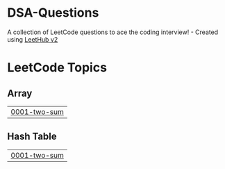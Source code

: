 # DSA-Questions
A collection of LeetCode questions to ace the coding interview! - Created using [LeetHub v2](https://github.com/arunbhardwaj/LeetHub-2.0)

<!---LeetCode Topics Start-->
# LeetCode Topics
## Array
|  |
| ------- |
| [0001-two-sum](https://github.com/tusharmishra069/DSA-Questions/tree/master/0001-two-sum) |
## Hash Table
|  |
| ------- |
| [0001-two-sum](https://github.com/tusharmishra069/DSA-Questions/tree/master/0001-two-sum) |
<!---LeetCode Topics End-->
